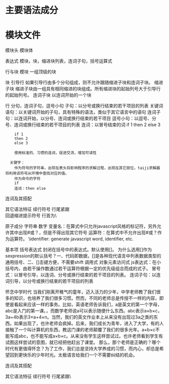 # 主要语法成分

# 模块文件

模块头
模块体

  表达式
    模块，块，缩进块列表，连词子句，括号运算式

行与块
  模块
    一组顶级的块

  块
    引导行
      如果引导行由多个分句组成，则不允许跟随缩进子块和连词子块。
    缩进子块
      缩进子块由一组具有相同缩进的块组成。所有缩进块的起始列号大于引导行的起始列号。
    连词子块
      以连词开始的一个块

  行
    分句，连词子句，逗号小句
    子句：以分号或换行结束的若干项目的列表
    关键词语句：以关键词开始的子句，具有特殊的语法，类似于其它语言中的语句
    连词子句：以连词开始，以分号、连词或换行结束的若干项目
    逗号小句：以逗号、分号、连词或换行结束的若干项目的列表
    连词：以冒号结束的词
        if 1 then 2 else 3

        if 1
        then 2
        else 3

        使用标准的、习惯的连词，促进交流，增加可读性

      关键字：
        作为符号的字符串，出现在表头将影响程序的求解过程，出现在其它部位，taiji求解器将利用该符号从环境中查找对应的值。
        作为命令的字符
        if 
        连词：then else

连词及其搭配


其它语法特征
  续行符号 行尾紧跟\
  回退缩进提示符号 行首为\

原子成分
  字符串
  数字
  变量名：在算式中只允许javascript风格的标记符，另外允许其中出现#或？，但是不得出现其它符号
  运算符：在算式中不允许出现#或？作为运算符。
  \identifier: generate javascript word, identifier, etc.

基本项
  括号表达式
    封闭在括号中的表达式。默认使用[]。
    为什么选用[]作为sexpression的默认括号？一、代码即数据，[]是各种现代语言中列表数据类型的通用括号、二、[]击键方便，不需要shift
  调用式
  对象元素访问式
  js表达式：在小括号内，由若干操作数通过若干运算符根据一定的优先级组合而成的式子。
  冒号式：以冒号引导，以连词、分号或换行结束的若干项目的列表。
  连词子句：以连词引导，以分号或换行结束的若干项目的列表

  怀念中学时代
  当我们刚离开稚气的童年，迈入活力的少年，中学老师教了我们很多的知识，也培养了我们很多习惯。然而，不同的老师总是传授不一样的内容，即使是看起来应该一样的事务。比如，英语老师告诉我们，a是英文的第一个字母，abc是入门的第一课。，而数学老师说a可以表示随便什么东西。abc表示a×b×c，3a+4b表示3×a+4×n。当然，我们的英文作业本上从来没有出现过3a之类的东西。如果出现了，也许老师会疯掉。后来，我们成长为青年，进入了大学，有的人接触了一个叫计算机的东西，教这门课的老师颠覆了我们的很多光年。a×b×c不能写成abc，也不能写成a×b×c。从来没有学生这样尝试过。也许老师看到学生有试图这样尝试的意图，就已经把他赶出了课堂。
  那么，那个老师是正确的？哪个时代有更值得怀念？为了工作，我们总是坚持大学养成的习惯，而内心，却总是希望回到更快乐的少年时光。太极语言给我们一个不需要纠结的机会。

  连词及其搭配

其它语法特征
  续行符号 行尾紧跟\


